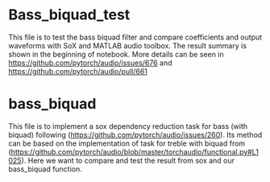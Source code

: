 # Bass_biquad_test
This file is to test the bass biquad filter and compare coefficients and output waveforms with SoX and MATLAB audio toolbox.
The result summary is shown in the beginning of notebook. More details can be seen in https://github.com/pytorch/audio/issues/676 and https://github.com/pytorch/audio/pull/661




# bass_biquad
This file is to implement a sox dependency reduction task for bass (with biquad) following (https://github.com/pytorch/audio/issues/260). 
Its method can be based on the implementation of task for treble with biquad from 
(https://github.com/pytorch/audio/blob/master/torchaudio/functional.py#L1025).
Here we want to compare and test the result from sox and our bass_biquad function.
